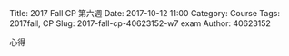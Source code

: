 Title: 2017 Fall CP 第六週
Date: 2017-10-12 11:00
Category: Course
Tags: 2017fall, CP
Slug: 2017-fall-cp-40623152-w7 exam
Author: 40623152

心得

<!-- PELICAN_END_SUMMARY -->